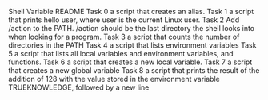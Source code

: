 Shell Variable README
Task 0 a script that creates an alias.
Task 1 a script that prints hello user, where user is the current Linux user.
Task 2 Add /action to the PATH. /action should be the last directory the shell looks into when looking for a program.
Task 3 a script that counts the number of directories in the PATH
Task 4 a script that lists environment variables
Task 5 a script that lists all local variables and environment variables, and functions.
Task 6 a script that creates a new local variable.
Task 7 a script that creates a new global variable
Task 8 a script that prints the result of the addition of 128 with the value stored in the environment variable TRUEKNOWLEDGE, followed by a new line
